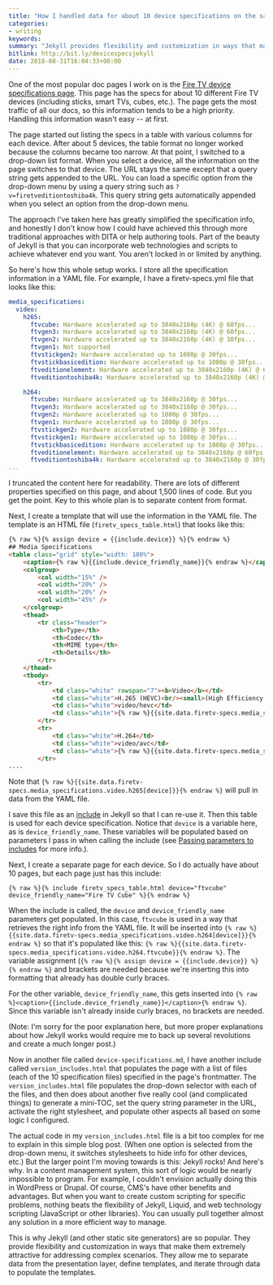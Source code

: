 ```yaml
---
title: "How I handled data for about 10 device specifications on the same page -- the advantages of a flexible, customizable web-based framework like Jekyll"
categories:
- writing
keywords:
summary: "Jekyll provides flexibility and customization in ways that make it extremely attractive for addressing complex scenarios. You can separate data from the presentation layer, define templates, and iterate through data to populate the templates. In this post, I explain how I approached a device specifications page that has specs for about 10 different devices all shown on the same page."
bitlink: http://bit.ly/devicespecsjekyll
date: 2018-08-31T16:04:33+00:00
---
```


One of the most popular doc pages I work on is the [Fire TV device specifications page](https://developer.amazon.com/docs/fire-tv/device-specifications.html). This page has the specs for about 10 different Fire TV devices (including sticks, smart TVs, cubes, etc.). The page gets the most traffic of all our docs, so this information tends to be a high priority. Handling this information wasn't easy -- at first.

The page started out listing the specs in a table with various columns for each device. After about 5 devices, the table format no longer worked because the columns became too narrow. At that point, I switched to a drop-down list format. When you select a device, all the information on the page switches to that device. The URL stays the same except that a query string gets appended to the URL. You can load a specific option from the drop-down menu by using a query string such as `?v=firetveditiontoshiba4k`. This query string gets automatically appended when you select an option from the drop-down menu.

The approach I've taken here has greatly simplified the specification info, and honestly I don't know how I could have achieved this through more traditional approaches with DITA or help authoring tools. Part of the beauty of Jekyll is that you can incorporate web technologies and scripts to achieve whatever end you want. You aren't locked in or limited by anything.

So here's how this whole setup works. I store all the specification information in a YAML file. For example, I have a firetv-specs.yml file that looks like this:


```yaml
media_specifications:
  video:
    h265:
      ftvcube: Hardware accelerated up to 3840x2160p (4K) @ 60fps...
      ftvgen3: Hardware accelerated up to 3840x2160p (4K) @ 60fps...
      ftvgen2: Hardware accelerated up to 3840x2160p (4K) @ 30fps...
      ftvgen1: Not supported
      ftvstickgen2: Hardware accelerated up to 1080p @ 30fps...
      ftvstickbasicedition: Hardware accelerated up to 1080p @ 30fps...
      ftveditionelement: Hardware accelerated up to 3840x2160p (4K) @ 60fps...
      ftveditiontoshiba4k: Hardware accelerated up to 3840x2160p (4K) @ 60fps...

    h264:
      ftvcube: Hardware accelerated up to 3840x2160p @ 30fps...
      ftvgen3: Hardware accelerated up to 3840x2160p @ 30fps...
      ftvgen2: Hardware accelerated up to 1080p @ 30fps...
      ftvgen1: Hardware accelerated up to 1080p @ 30fps...
      ftvstickgen2: Hardware accelerated up to 1080p @ 30fps...
      ftvstickgen1: Hardware accelerated up to 1080p @ 30fps...
      ftvstickbasicedition: Hardware accelerated up to 1080p @ 30fps...
      ftveditionelement: Hardware accelerated up to 3840x2160p @ 60fps...
      ftveditiontoshiba4k: Hardware accelerated up to 3840x2160p @ 30fps...
...
```

I truncated the content here for readability. There are lots of different properties specified on this page, and about 1,500 lines of code. But you get the point. Key to this whole plan is to separate content from format.

Next, I create a template that will use the information in the YAML file. The template is an HTML file (`firetv_specs_table.html`) that looks like this:

```html
{% raw %}{% assign device = {{include.device}} %}{% endraw %}
## Media Specifications
<table class="grid" style="width: 100%">
    <caption>{% raw %}{{include.device_friendly_name}}{% endraw %}</caption>
    <colgroup>
        <col width="15%" />
        <col width="20%" />
        <col width="20%" />
        <col width="45%" />
    </colgroup>
    <thead>
        <tr class="header">
            <th>Type</th>
            <th>Codec</th>
            <th>MIME type</th>
            <th>Details</th>
        </tr>
    </thead>
    <tbody>
        <tr>
            <td class="white" rowspan="7"><b>Video</b></td>
            <td class="white">H.265 (HEVC)<br/><small>(High Efficiency Video Coding)</small></td>
            <td class="white">video/hevc</td>
            <td class="white">{% raw %}{{site.data.firetv-specs.media_specifications.video.h265[device]}}{% endraw %}</td>
        </tr>
        <tr>
            <td class="white">H.264</td>
            <td class="white">video/avc</td>
            <td class="white">{% raw %}{{site.data.firetv-specs.media_specifications.video.h264[device]}}{% endraw %}</td>
        </tr>
....
```

Note that `{% raw %}{{site.data.firetv-specs.media_specifications.video.h265[device]}}{% endraw %}` will pull in data from the YAML file.

I save this file as an [include](https://jekyllrb.com/docs/includes/) in Jekyll so that I can re-use it. Then this table is used for each device specification. Notice that `device` is a variable here, as is `device_friendly_name`. These variables will be populated based on parameters I pass in when calling the include (see [Passing parameters to includes](https://jekyllrb.com/docs/includes/#passing-parameters-to-includes) for more info.).

Next, I create a separate page for each device. So I do actually have about 10 pages, but each page just has this include:

```liquid
{% raw %}{% include firetv_specs_table.html device="ftvcube" device_friendly_name="Fire TV Cube" %}{% endraw %}
```

When the include is called, the `device` and `device_friendly_name` parameters get populated. In this case, `ftvcube` is used in a way that retrieves the right info from the YAML file. It will be inserted into `{% raw %}{{site.data.firetv-specs.media_specifications.video.h264[device]}}{% endraw %}` so that it's populated like this: `{% raw %}{{site.data.firetv-specs.media_specifications.video.h264.ftvcube}}{% endraw %}`. The variable assignment (`{% raw %}{% assign device = {{include.device}} %}{% endraw %}` and brackets are needed because we're inserting this into formatting that already has double curly braces.

For the other variable, `device_friendly_name`, this gets inserted into `{% raw %}<caption>{{include.device_friendly_name}}</caption>{% endraw %}`. Since this variable isn't already inside curly braces, no brackets are needed.

(Note: I'm sorry for the poor explanation here, but more proper explanations about how Jekyll works would require me to back up several revolutions and create a much longer post.)

Now in another file called `device-specifications.md`, I have another include called `version_includes.html` that populates the page with a list of files (each of the 10 specification files) specified in the page's frontmatter. The `version_includes.html` file populates the drop-down selector with each of the files, and then does about another five really cool (and complicated things) to generate a mini-TOC, set the query string parameter in the URL, activate the right stylesheet, and populate other aspects all based on some logic I configured.

The actual code in my `version_includes.html` file is a bit too complex for me to explain in this simple blog post. (When one option is selected from the drop-down menu, it switches stylesheets to hide info for other devices, etc.) But the larger point I'm moving towards is this: Jekyll rocks! And here's why. In a content management system, this sort of logic would be nearly impossible to program. For example, I couldn't envision actually doing this in WordPress or Drupal. Of course, CMS's have other benefits and advantages. But when you want to create custom scripting for specific problems, nothing beats the flexibility of Jekyll, Liquid, and web technology scripting (JavaScript or other libraries). You can usually pull together almost any solution in a more efficient way to manage.

This is why Jekyll (and other static site generators) are so popular. They provide flexibility and customization in ways that make them extremely attractive for addressing complex scenarios. They allow me to separate data from the presentation layer, define templates, and iterate through data to populate the templates.
